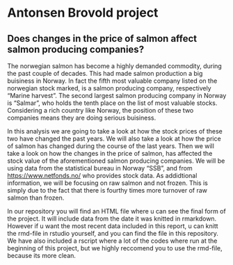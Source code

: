 # Antonsen Brovold project

## Does changes in the price of salmon affect salmon producing companies?
The norwegian salmon has become a highly demanded commodity, during the past couple of decades. This had made salmon production a big buisiness in Norway. In fact the fifth most valuable company listed on the norwegian stock marked, is a salmon producing company, respectively “Marine harvest”. The second largest salmon producing company in Norway is “Salmar”, who holds the tenth place on the list of most valuable stocks. Considering a rich country like Norway, the position of these two companies means they are doing serious buisiness.

In this analysis we are going to take a look at how the stock prices of these two have changed the past years. We will also take a look at how the price of salmon has changed during the course of the last years. Then we will take a look on how the changes in the price of salmon, has affected the stock value of the aforementioned salmon producing companies. We will be using data from the statistical bureau in Norway “SSB”, and from https://www.netfonds.no/ who provides stock data. As addidtional information, we will be focusing on raw salmon and not frozen. This is simply due to the fact that there is fourthy times more turnover of raw salmon than frozen.

In our repository you will find an HTML file where u can see the final form of the project. It will include data from the date it was knitted in rmarkdown. However if u want the most recent data included in this report, u can knitt the rmd-file in rstudio yourself, and you can find the file in this repository. We have also included a rscript where a lot of the codes where run at the beginning of this project, but we highly reccomend you to use the rmd-file, because its more clean. 

